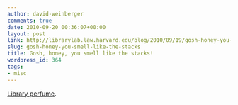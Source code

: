 ```yaml
---
author: david-weinberger
comments: true
date: 2010-09-20 00:36:07+00:00
layout: post
link: http://librarylab.law.harvard.edu/blog/2010/09/19/gosh-honey-you-smell-like-the-stacks/
slug: gosh-honey-you-smell-like-the-stacks
title: Gosh, honey, you smell like the stacks!
wordpress_id: 364
tags:
- misc
---
```


[Library perfume](http://www.cbihateperfume.com/in-the-library.html).
